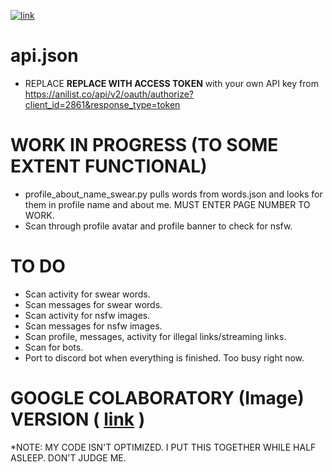 [![link](https://img.shields.io/badge/Python-3.8.0-blue?style=flat-square&logo=python)](https://www.python.org/downloads/)

api.json
=============
- REPLACE __REPLACE WITH ACCESS TOKEN__ with your own API key from https://anilist.co/api/v2/oauth/authorize?client_id=2861&response_type=token

WORK IN PROGRESS (TO SOME EXTENT FUNCTIONAL)
=============
- profile_about_name_swear.py pulls words from words.json and looks for them in profile name and about me. MUST ENTER PAGE NUMBER TO WORK.
- Scan through profile avatar and profile banner to check for nsfw.

TO DO
=============
- Scan activity for swear words.
- Scan messages for swear words.
- Scan activity for nsfw images.
- Scan messages for nsfw images.
- Scan profile, messages, activity for illegal links/streaming links.
- Scan for bots.
- Port to discord bot when everything is finished. Too busy right now.

GOOGLE COLABORATORY (Image) VERSION ( [link](https://colab.research.google.com/drive/1TbAelG8k6txJD_YR66h-_5XxXCuEcCJG) )
=============

*NOTE: MY CODE ISN'T OPTIMIZED. I PUT THIS TOGETHER WHILE HALF ASLEEP. DON'T JUDGE ME.
